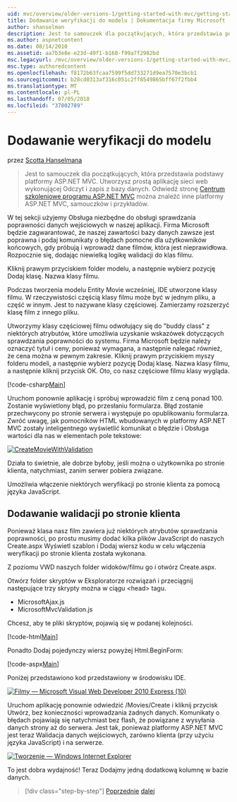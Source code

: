 ```yaml
---
uid: mvc/overview/older-versions-1/getting-started-with-mvc/getting-started-with-mvc-part7
title: Dodawanie weryfikacji do modelu | Dokumentacja firmy Microsoft
author: shanselman
description: Jest to samouczek dla początkujących, która przedstawia podstawy platformy ASP.NET MVC. Utwórz prostą aplikację sieci web wykonującej Odczyt i zapis z bazy danych.
ms.author: aspnetcontent
ms.date: 08/14/2010
ms.assetid: aa7b3e8e-e23d-49f1-b160-f99a7f2982bd
msc.legacyurl: /mvc/overview/older-versions-1/getting-started-with-mvc/getting-started-with-mvc-part7
msc.type: authoredcontent
ms.openlocfilehash: f8172b63fcaa7599f5dd733271d9ea7570e3bcb1
ms.sourcegitcommit: b28cd0313af316c051c2ff8549865bff67f2fbb4
ms.translationtype: MT
ms.contentlocale: pl-PL
ms.lasthandoff: 07/05/2018
ms.locfileid: "37802789"
---
```

<a name="adding-validation-to-the-model"></a>Dodawanie weryfikacji do modelu
====================
przez [Scotta Hanselmana](https://github.com/shanselman)

> Jest to samouczek dla początkujących, która przedstawia podstawy platformy ASP.NET MVC. Utworzysz prostą aplikację sieci web wykonującej Odczyt i zapis z bazy danych. Odwiedź stronę [Centrum szkoleniowe programu ASP.NET MVC](../../../index.md) można znaleźć inne platformy ASP.NET MVC, samouczków i przykładów.


W tej sekcji użyjemy Obsługa niezbędne do obsługi sprawdzania poprawności danych wejściowych w naszej aplikacji. Firma Microsoft będzie zagwarantować, że naszej zawartości bazy danych zawsze jest poprawna i podaj komunikaty o błędach pomocne dla użytkowników końcowych, gdy próbują i wprowadź dane filmów, która jest nieprawidłowa. Rozpocznie się, dodając niewielką logikę walidacji do klas filmu.

Kliknij prawym przyciskiem folder modelu, a następnie wybierz pozycję Dodaj klasę. Nazwa klasy filmu.

Podczas tworzenia modelu Entity Movie wcześniej, IDE utworzone klasy filmu. W rzeczywistości częścią klasy filmu może być w jednym pliku, a część w innym. Jest to nazywane klasy częściowej. Zamierzamy rozszerzyć klasę film z innego pliku.

Utworzymy klasy częściowej filmu odwołujący się do "buddy class" z niektórych atrybutów, które umożliwia uzyskanie wskazówek dotyczących sprawdzania poprawności do systemu. Firma Microsoft będzie należy oznaczyć tytuł i ceny, ponieważ wymagana, a następnie nalegać również, że cena można w pewnym zakresie. Kliknij prawym przyciskiem myszy folderu modeli, a następnie wybierz pozycję Dodaj klasę. Nazwa klasy filmu, a następnie kliknij przycisk OK. Oto, co nasz częściowe filmu klasy wygląda.

[!code-csharp[Main](getting-started-with-mvc-part7/samples/sample1.cs)]

Uruchom ponownie aplikację i spróbuj wprowadzić film z ceną ponad 100. Zostanie wyświetlony błąd, po przesłaniu formularza. Błąd zostanie przechwycony po stronie serwera i występuje po opublikowaniu formularza. Zwróć uwagę, jak pomocników HTML wbudowanych w platformy ASP.NET MVC zostały inteligentnego wyświetlić komunikat o błędzie i Obsługa wartości dla nas w elementach pole tekstowe:

[![CreateMovieWithValidation](getting-started-with-mvc-part7/_static/image2.png)](getting-started-with-mvc-part7/_static/image1.png)

Działa to świetnie, ale dobrze byłoby, jeśli można o użytkownika po stronie klienta, natychmiast, zanim serwer pobiera związane.

Umożliwia włączenie niektórych weryfikacji po stronie klienta za pomocą języka JavaScript.

## <a name="adding-client-side-validation"></a>Dodawanie walidacji po stronie klienta

Ponieważ klasa nasz film zawiera już niektórych atrybutów sprawdzania poprawności, po prostu musimy dodać kilka plików JavaScript do naszych Create.aspx Wyświetl szablon i Dodaj wiersz kodu w celu włączenia weryfikacji po stronie klienta została wykonana.

Z poziomu VWD naszych folder widoków/filmu go i otwórz Create.aspx.

Otwórz folder skryptów w Eksploratorze rozwiązań i przeciągnij następujące trzy skrypty można w ciągu &lt;head&gt; tagu.

- MicrosoftAjax.js
- MicrosoftMvcValidation.js

Chcesz, aby te pliki skryptów, pojawią się w podanej kolejności.

[!code-html[Main](getting-started-with-mvc-part7/samples/sample2.html)]

Ponadto Dodaj pojedynczy wiersz powyżej Html.BeginForm:

[!code-aspx[Main](getting-started-with-mvc-part7/samples/sample3.aspx)]

Poniżej przedstawiono kod przedstawiony w środowisku IDE.

[![Filmy — Microsoft Visual Web Developer 2010 Express (10)](getting-started-with-mvc-part7/_static/image4.png)](getting-started-with-mvc-part7/_static/image3.png)

Uruchom aplikację ponownie odwiedzić /Movies/Create i kliknij przycisk Utwórz, bez konieczności wprowadzania żadnych danych. Komunikaty o błędach pojawiają się natychmiast bez flash, że powiązane z wysyłania danych strony aż do serwera. Jest tak, ponieważ platformy ASP.NET MVC jest teraz Walidacja danych wejściowych, zarówno klienta (przy użyciu języka JavaScript) i na serwerze.

[![Tworzenie — Windows Internet Explorer](getting-started-with-mvc-part7/_static/image6.png)](getting-started-with-mvc-part7/_static/image5.png)

To jest dobra wydajność! Teraz Dodajmy jedną dodatkową kolumnę w bazie danych.

> [!div class="step-by-step"]
> [Poprzednie](getting-started-with-mvc-part6.md)
> [dalej](getting-started-with-mvc-part8.md)
